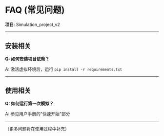 # FAQ (常见问题)

**项目**: Simulation_project_v2

---

## 安装相关

**Q: 如何安装项目依赖？**

A: 激活虚拟环境后，运行 `pip install -r requirements.txt`

---

## 使用相关

**Q: 如何运行第一次模拟？**

A: 参见用户手册的"快速开始"部分

---

（更多问题将在使用过程中补充）
